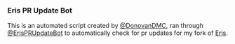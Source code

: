 ### Eris PR Update Bot
This is an automated script created by [@DonovanDMC](https://github.com/DonovanDMC), ran through [@ErisPRUpdateBot](https://github.com/ErisPRUpdateBot) to automatically check for pr updates for my fork of [Eris](https://github.com/DonovanDMC/eris).
